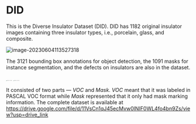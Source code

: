 # DID

This is the  Diverse Insulator Dataset (DID). DID has 1182 original insulator images containing three insulator types, i.e., porcelain, glass, and composite. 

![image-20230604113527318](C:/Users/Administrator/OneDrive/%E6%A1%8C%E9%9D%A2/GitHub/readme/image-20230604113527318.png)



The 3121 bounding box annotations for object detection, the 1091 masks for instance segmentation, and the defects on insulators are also in the dataset. 

<img src="C:/Users/Administrator/OneDrive/%E6%A1%8C%E9%9D%A2/GitHub/readme/Insulator_G_0348_cbb.jpg" alt="Insulator_G_0348_cbb" style="zoom:10%;" />  <img src="C:/Users/Administrator/OneDrive/%E6%A1%8C%E9%9D%A2/GitHub/readme/Insulator_G_0348_cbb.png" alt="Insulator_G_0348_cbb" style="zoom:10%;" />

It consisted of two parts — *VOC* and *Mask*.  *VOC* meant that it was labeled in PASCAL VOC format while *Mask* represented that it only had mask marking information. The complete dataset is available at https://drive.google.com/file/d/11VsCn1qJ45ecMvw0lNIF0WL4fo4bn9Zs/view?usp=drive_link
